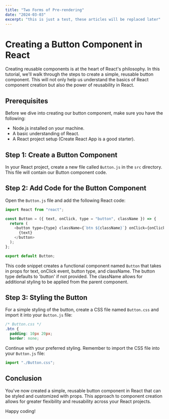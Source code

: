 ```yaml
---
title: "Two Forms of Pre-rendering"
date: "2024-03-03"
excerpt: "this is just a test, these articles will be replaced later"
---
```


# Creating a Button Component in React

Creating reusable components is at the heart of React's philosophy. In this tutorial, we'll walk through the steps to create a simple, reusable button component. This will not only help us understand the basics of React component creation but also the power of reusability in React.

## Prerequisites

Before we dive into creating our button component, make sure you have the following:

- Node.js installed on your machine.
- A basic understanding of React.
- A React project setup (Create React App is a good starter).

## Step 1: Create a Button Component

In your React project, create a new file called `Button.js` in the `src` directory. This file will contain our Button component code.

## Step 2: Add Code for the Button Component

Open the `Button.js` file and add the following React code:

```javascript
import React from "react";

const Button = ({ text, onClick, type = "button", className }) => {
  return (
    <button type={type} className={`btn ${className}`} onClick={onClick}>
      {text}
    </button>
  );
};

export default Button;
```

This code snippet creates a functional component named `Button` that takes in props for text, onClick event, button type, and className. The button type defaults to 'button' if not provided. The className allows for additional styling to be applied from the parent component.

## Step 3: Styling the Button

For a simple styling of the button, create a CSS file named `Button.css` and import it into your `Button.js` file:

```css
/* Button.css */
.btn {
  padding: 10px 20px;
  border: none;
```

Continue with your preferred styling. Remember to import the CSS file into your `Button.js` file:

```jsx
import "./Button.css";
```

## Conclusion

You've now created a simple, reusable button component in React that can be styled and customized with props. This approach to component creation allows for greater flexibility and reusability across your React projects.

Happy coding!
